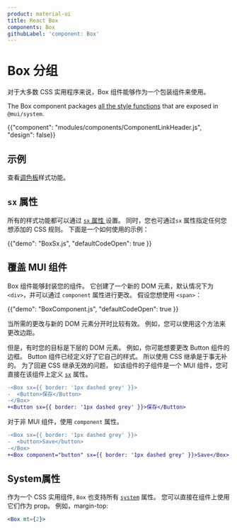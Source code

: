 ```yaml
---
product: material-ui
title: React Box
components: Box
githubLabel: 'component: Box'
---
```


# Box 分组

<p class="description">对于大多数 CSS 实用程序来说，Box 组件能够作为一个包装组件来使用。</p>

The Box component packages [all the style functions](/system/properties/) that are exposed in `@mui/system`.

{{"component": "modules/components/ComponentLinkHeader.js", "design": false}}

## 示例

查看[调色板](/system/palette/)样式功能。

## `sx` 属性

所有的样式功能都可以通过 [`sx` 属性 ](/system/basics/#the-sx-prop)设置。 同时，您也可通过`sx` 属性指定任何您想添加的 CSS 规则。 下面是一个如何使用的示例：

{{"demo": "BoxSx.js", "defaultCodeOpen": true }}

## 覆盖 MUI 组件

Box 组件能够封装您的组件。 它创建了一个新的 DOM 元素，默认情况下为 `<div>`，并可以通过 ` component ` 属性进行更改。 假设您想使用 `<span>`：

{{"demo": "BoxComponent.js", "defaultCodeOpen": true }}

当所需的更改与新的 DOM 元素分开时比较有效。 例如，您可以使用这个方法来更改边距。

但是，有时您的目标是下层的 DOM 元素。 例如，你可能想要更改 Button 组件的边框。 Button 组件已经定义好了它自己的样式。 所以使用 CSS 继承是于事无补的。 为了回避 CSS 继承无效的问题， 如该组件的子组件是一个 MUI 组件，您可直接在该组件上定义 [`sx`](/system/basics/#the-sx-prop) 属性。

```diff
-<Box sx={{ border: '1px dashed grey' }}>
-  <Button>保存</Button>
-</Box>
+<Button sx={{ border: '1px dashed grey' }}>保存</Button>
```

对于非 MUI 组件，使用 `component` 属性。

```diff
-<Box sx={{ border: '1px dashed grey' }}>
-  <button>Save</button>
-</Box>
+<Box component="button" sx={{ border: '1px dashed grey' }}>Save</Box>
```

## System属性

作为一个 CSS 实用组件, `Box` 也支持所有 [`system`](/system/properties/) 属性。 您可以直接在组件上使用它们作为 prop。 例如，margin-top:

```jsx
<Box mt={2}>
```

